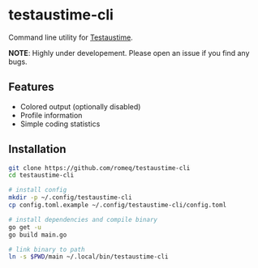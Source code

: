 # testaustime-cli
Command line utility for [Testaustime](https://testaustime.fi).

**NOTE**: Highly under developement. Please open an issue if you find any bugs.

## Features
- Colored output (optionally disabled)
- Profile information
- Simple coding statistics

## Installation
```sh
git clone https://github.com/romeq/testaustime-cli
cd testaustime-cli

# install config
mkdir -p ~/.config/testaustime-cli
cp config.toml.example ~/.config/testaustime-cli/config.toml

# install dependencies and compile binary
go get -u
go build main.go

# link binary to path
ln -s $PWD/main ~/.local/bin/testaustime-cli
```


